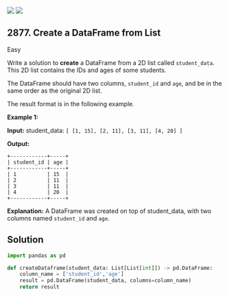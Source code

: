 [![](https://img.shields.io/github/stars/javadev/LeetCode-in-Java?label=Stars&style=flat-square)](https://github.com/javadev/LeetCode-in-Java)
[![](https://img.shields.io/github/forks/javadev/LeetCode-in-Java?label=Fork%20me%20on%20GitHub%20&style=flat-square)](https://github.com/javadev/LeetCode-in-Java/fork)

## 2877\. Create a DataFrame from List

Easy

Write a solution to **create** a DataFrame from a 2D list called `student_data`. This 2D list contains the IDs and ages of some students.

The DataFrame should have two columns, `student_id` and `age`, and be in the same order as the original 2D list.

The result format is in the following example.

**Example 1:**

**Input:** student\_data: `[ [1, 15], [2, 11], [3, 11], [4, 20] ]`

**Output:** 
    
    +------------+-----+ 
    | student_id | age | 
    +------------+-----+ 
    | 1          | 15  | 
    | 2          | 11  | 
    | 3          | 11  | 
    | 4          | 20  | 
    +------------+-----+

**Explanation:** A DataFrame was created on top of student\_data, with two columns named `student_id` and `age`.

## Solution

```python
import pandas as pd

def createDataframe(student_data: List[List[int]]) -> pd.DataFrame:
    column_name = ['student_id','age']
    result = pd.DataFrame(student_data, columns=column_name)
    return result
```